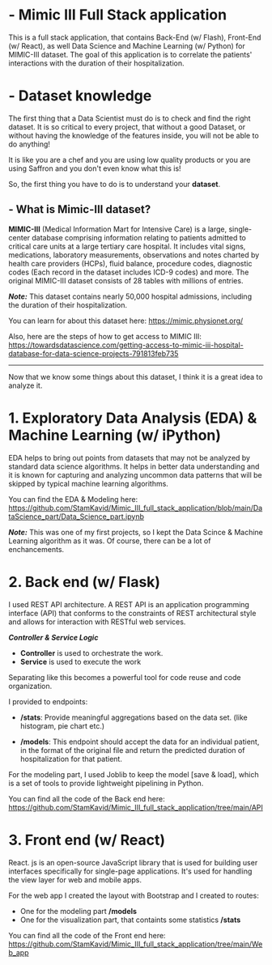 # - Mimic III Full Stack application
This is a full stack application, that contains Back-End (w/ Flash), Front-End (w/ React), as well Data Science and Machine Learning (w/ Python) for MIMIC-III dataset. The goal of this application is to correlate the patients' interactions with the duration of their hospitalization.

# - Dataset knowledge

The first thing that a Data Scientist must do is to check and find the right dataset. It is so critical to every project, that without a good Dataset, or without having the knowledge of the features inside, you will not be able to do anything! 

It is like you are a chef and you are using low quality products or you are using Saffron and you don't even know what this is!

So, the first thing you have to do is to understand your **dataset**.

## - What is Mimic-III dataset?

**MIMIC-III** (Medical Information Mart for Intensive Care) is a large, single-center database comprising information relating to patients admitted to critical care units at a large tertiary care hospital. It includes vital signs, medications, laboratory measurements, observations and notes charted by health care providers (HCPs), fluid balance, procedure codes, diagnostic codes (Each record in the dataset includes ICD-9 codes) and more. The original MIMIC-III dataset consists of 28 tables with millions of entries.

***Note:*** This dataset contains nearly 50,000 hospital admissions, including the duration of their hospitalization.

You can learn for about this dataset here: https://mimic.physionet.org/

Also, here are the steps of how to get access to MIMIC III: https://towardsdatascience.com/getting-access-to-mimic-iii-hospital-database-for-data-science-projects-791813feb735

-------------------------------------------------------------------------------------------------------------------------------------------------------------------------------

Now that we know some things about this dataset, I think it is a great idea to analyze it.


# 1. Exploratory Data Analysis (EDA) & Machine Learning (w/ iPython)

EDA helps to bring out points from datasets that may not be analyzed by standard data science algorithms. It helps in better data understanding and it is known for capturing and analyzing uncommon data patterns that will be skipped by typical machine learning algorithms.

You can find the EDA & Modeling here: https://github.com/StamKavid/Mimic_III_full_stack_application/blob/main/DataScience_part/Data_Science_part.ipynb

***Note:*** This was one of my first projects, so I kept the Data Scince & Machine Learning algorithm as it was. Of course, there can be a lot of enchancements.

# 2. Back end (w/ Flask)

I used REST API architecture. A REST API is an application programming interface (API) that conforms to the constraints of REST architectural style and allows for interaction with RESTful web services.

***Controller & Service Logic***

- **Controller** is used to orchestrate the work.
- **Service** is used to execute the work

Separating like this becomes a powerful tool for code reuse and code organization. 

I provided to endpoints:

- **/stats**: Provide meaningful aggregations based on the data set. (like histogram, pie chart etc.)

- **/models**: This endpoint should accept the data for an individual patient, in the format of the original file and return the predicted duration of hospitalization for that patient.

For the modeling part, I used Joblib to keep the model [save & load], which is a set of tools to provide lightweight pipelining in Python.

You can find all the code of the Back end here: https://github.com/StamKavid/Mimic_III_full_stack_application/tree/main/API

# 3. Front end (w/ React)

React. js is an open-source JavaScript library that is used for building user interfaces specifically for single-page applications. It's used for handling the view layer for web and mobile apps. 

For the web app I created the layout with Bootstrap and I created to routes: 

- One for the modeling part **/models** 
- One for the visualization part, that containts some statistics **/stats**

You can find all the code of the Front end here: https://github.com/StamKavid/Mimic_III_full_stack_application/tree/main/Web_app

